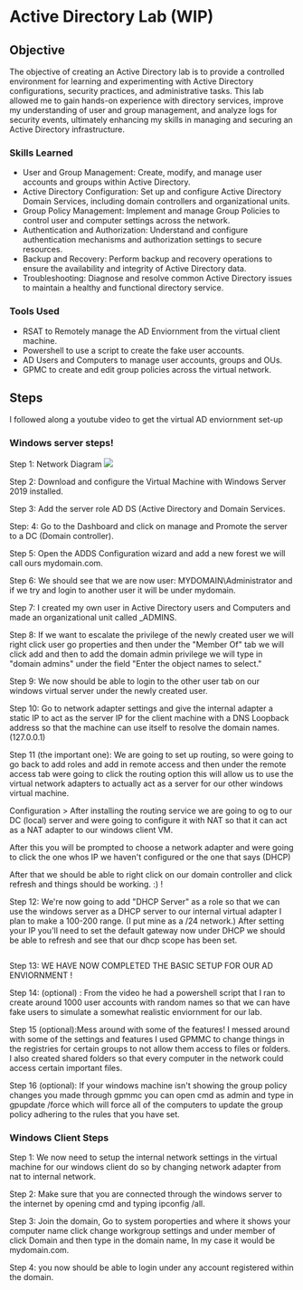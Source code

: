 # Active Directory Lab (WIP)



## Objective
The objective of creating an Active Directory lab is to provide a controlled environment for learning and experimenting with Active Directory configurations, security practices, and administrative tasks. This lab allowed me to gain hands-on experience with directory services, improve my understanding of user and group management, and analyze logs for security events, ultimately enhancing my skills in managing and securing an Active Directory infrastructure.

### Skills Learned
- User and Group Management: Create, modify, and manage user accounts and groups within Active Directory.
- Active Directory Configuration: Set up and configure Active Directory Domain Services, including domain controllers and organizational units.
- Group Policy Management: Implement and manage Group Policies to control user and computer settings across the network.
- Authentication and Authorization: Understand and configure authentication mechanisms and authorization settings to secure resources.
- Backup and Recovery: Perform backup and recovery operations to ensure the availability and integrity of Active Directory data.
- Troubleshooting: Diagnose and resolve common Active Directory issues to maintain a healthy and functional directory service.

### Tools Used
- RSAT to Remotely manage the AD Enviornment from the virtual client machine.
- Powershell to use a script to create the fake user accounts.
- AD Users and Computers to manage user accounts, groups and OUs.
- GPMC to create and edit group policies across the virtual network. 

## Steps
I followed along a youtube video to get the virtual AD enviornment set-up 
### Windows server steps!
 Step 1: Network Diagram ![](https://i.imgur.com/a8KCLM9.png)
 
 Step 2: Download and configure the Virtual Machine with Windows Server 2019 installed.  <img src="Pictures/Windows server Internal adapter.PNG" class="img-responsive" alt=""> <img src="Pictures/Windows server NAT adapter.PNG" class="img-responsive" alt="">
 
 Step 3: Add the server role AD DS (Active Directory and Domain Services.<img src="Pictures/addroles.PNG" class="img-responsive" alt=""> <img src="Pictures/AD DS.PNG" class="img-responsive" alt="">
 
 Step: 4: Go to the Dashboard and click on manage and Promote the server to a DC (Domain controller). <img src="Pictures/domain controller setup.PNG" class="img-responsive" alt="">
 
 Step 5: Open the ADDS Configuration wizard and add a new forest we will call ours mydomain.com.<img src="Pictures/mydomain.PNG" class="img-responsive" alt="">
 
Step 6: We should see that we are now user: MYDOMAIN\Administrator and if we try and login to another user it will be under mydomain.<img src="Pictures/under a domain.PNG" class="img-responsive" alt="">

Step 7: I created my own user in Active Directory users and Computers and made an organizational unit called _ADMINS.<img src="Pictures/create user in OU.PNG" class="img-responsive" alt="">

Step 8: If we want to escalate the privilege of the newly created user we will right click user go properties and then under the "Member Of" tab we will click add and then to add the domain admin privilege we will type in "domain admins" under the field "Enter the object names to select." 
<img src="Pictures/a-graeseadmin.PNG" class="img-responsive" alt="">

Step 9: We now should be able to login to the other user tab on our windows virtual server under the newly created user. <img src="Pictures/login1.PNG" class="img-responsive" alt="">

Step 10: Go to network adapter settings and give the internal adapter a static IP to act as the server IP for the client machine with a DNS Loopback address so that the machine can use itself to resolve the domain names. (127.0.0.1)<img src="Pictures/setting up internal adapter.PNG" class="img-responsive" alt="">

Step 11 (the important one): We are going to set up routing, so were going to go back to add roles and add in remote access and then under the remote access tab were going to click the routing option this will allow us to use the virtual network adapters to actually act as a server for our other windows virtual machine.
<img src="Pictures/setting up routing.PNG" class="img-responsive" alt="">


Configuration > After installing the routing service we are going to og to our DC (local) server and were going to configure it with NAT so that it can act as a NAT adapter to our windows client VM.<img src="Pictures/routing.PNG" class="img-responsive" alt=""> 

After this you will be prompted to choose a network adapter and were going to click the one whos IP we haven't configured or the one that says (DHCP)<img src="Pictures/internet interface.PNG" class="img-responsive" alt=""> 

After that we should be able to right click on our domain controller and click refresh and things should be working. :) ! 
<img src="Pictures/routing-success.PNG" class="img-responsive" alt="">




Step 12: We're now going to add "DHCP Server" as a role so that we can use the windows server as a DHCP server to our internal virtual adapter I plan to make a 100-200 range. (I put mine as a /24 network.) After setting your IP you'll need to set the default gateway now under DHCP we should be able to refresh and see that our dhcp scope has been set. <img src="Pictures/dhcp.PNG" class="img-responsive" alt="">
<img src="Pictures/100-200.PNG" class="img-responsive" alt="">
<img src="Pictures/defaultgateway.PNG" class="img-responsive" alt="">

<img src="Pictures/Ipv4.PNG" class="img-responsive" alt="">


Step 13: WE HAVE NOW COMPLETED THE BASIC SETUP FOR OUR AD ENVIORNMENT !




Step 14: (optional) : From the video he had a powershell script that I ran to create around 1000 user accounts with random names so that we can have fake users to simulate a somewhat realistic enviornment for our lab.<img src="Pictures/" class="img-responsive" alt="">

Step 15 (optional):Mess around with some of the features! I messed around with some of the settings and features I used GPMMC to change things in the registries for certain groups to not allow them access to files or folders. I also created shared folders so that every computer in the network could access certain important files. <img src="Pictures/" class="img-responsive" alt="">

Step 16 (optional): If your windows machine isn't showing the group policy changes you made through gpmmc you can open cmd as admin and type in gpupdate /force which will force all of the computers to update the group policy adhering to the rules that you have set. <img src="Pictures/" class="img-responsive" alt="">

### Windows Client Steps 

Step 1: We now need to setup the internal network settings in the virtual machine for our windows client do so by changing network adapter from nat to internal network. <img src="Pictures/" class="img-responsive" alt="">

Step 2: Make sure that you are connected through the windows server to the internet by opening cmd and typing ipconfig /all. <img src="Pictures/" class="img-responsive" alt="">

Step 3: Join the domain, Go to system poroperties and where it shows your computer name click change workgroup settings and under member of click Domain and then type in the domain name, In my case it would be mydomain.com. <img src="Pictures/" class="img-responsive" alt="">

Step 4: you now should be able to login under any account registered within the domain. <img src="Pictures/" class="img-responsive" alt="">



